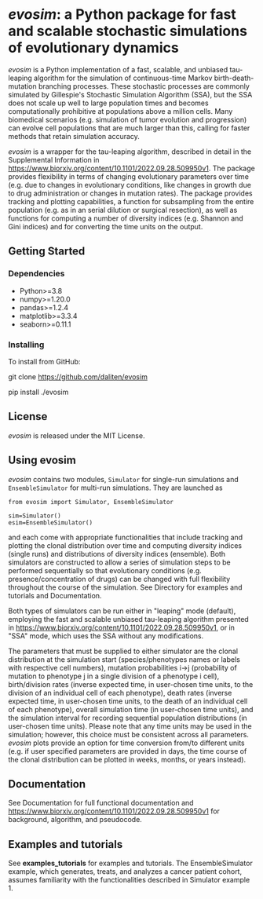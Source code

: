# _evosim_: a Python package for fast and scalable stochastic simulations of evolutionary dynamics

_evosim_ is a Python implementation of a fast, scalable, and unbiased tau-leaping algorithm for the simulation of continuous-time Markov birth-death-mutation branching processes. These stochastic processes are commonly simulated by Gillespie's Stochastic Simulation Algorithm (SSA), but the SSA does not scale up well to large population times and becomes computationally prohibitive at populations above a million cells. Many biomedical scenarios (e.g. simulation of tumor evolution and progression) can evolve cell populations that are much larger than this, calling for faster methods that retain simulation accuracy.

_evosim_ is a wrapper for the tau-leaping algorithm, described in detail in the Supplemental Information in <https://www.biorxiv.org/content/10.1101/2022.09.28.509950v1>. The package provides flexibility in terms of changing evolutionary parameters over time (e.g. due to changes in evolutionary conditions, like changes in growth due to drug administration or changes in mutation rates). The package provides tracking and plotting capabilities, a function for subsampling from the entire population (e.g. as in an serial dilution or surgical resection), as well as functions for computing a number of diversity indices (e.g. Shannon and Gini indices) and for converting the time units on the output.

## Getting Started

### Dependencies

* Python>=3.8
* numpy>=1.20.0
* pandas>=1.2.4
* matplotlib>=3.3.4
* seaborn>=0.11.1


### Installing

To install from GitHub: 

git clone https://github.com/daliten/evosim

pip install ./evosim

## License

_evosim_ is released under the MIT License.

## Using evosim

_evosim_ contains two modules, `Simulator` for single-run simulations and `EnsembleSimulator` for multi-run simulations. They are launched as
```
from evosim import Simulator, EnsembleSimulator

sim=Simulator()
esim=EnsembleSimulator()
```
and each come with appropriate functionalities that include tracking and plotting the clonal distribution over time and computing diversity indices (single runs) and distributions of diversity indices (ensemble). Both simulators are constructed to allow a series of simulation steps to be performed sequentially so that evolutionary conditions (e.g. presence/concentration of drugs) can be changed with full flexibility throughout the course of the simulation. See Directory for examples and tutorials and Documentation.

Both types of simulators can be run either in "leaping" mode (default), employing the fast and scalable unbiased tau-leaping algorithm presented in <https://www.biorxiv.org/content/10.1101/2022.09.28.509950v1>, or in "SSA" mode, which uses the SSA without any modifications.

The parameters that must be supplied to either simulator are the clonal distribution at the simulation start (species/phenotypes names or labels with respective cell numbers), mutation probabilities i->j (probability of mutation to phenotype j in a single division of a phenotype i cell), birth/division rates (inverse expected time, in user-chosen time units, to the division of an individual cell of each phenotype), death rates (inverse expected time, in user-chosen time units, to the death of an individual cell of each phenotype), overall simulation time (in user-chosen time units), and the simulation interval for recording sequential population distributions (in user-chosen time units). Please note that any time units may be used in the simulation; however, this choice must be consistent across all parameters. _evosim_ plots provide an option for time conversion from/to different units (e.g. if user specified parameters are provided in days, the time course of the clonal distribution can be plotted in weeks, months, or years instead).

## Documentation

See Documentation for full functional documentation and <https://www.biorxiv.org/content/10.1101/2022.09.28.509950v1> for background, algorithm, and pseudocode.

## Examples and tutorials

See **examples_tutorials** for examples and tutorials. The EnsembleSimulator example, which generates, treats, and analyzes a cancer patient cohort, assumes familiarity with the functionalities described in Simulator example 1. 
